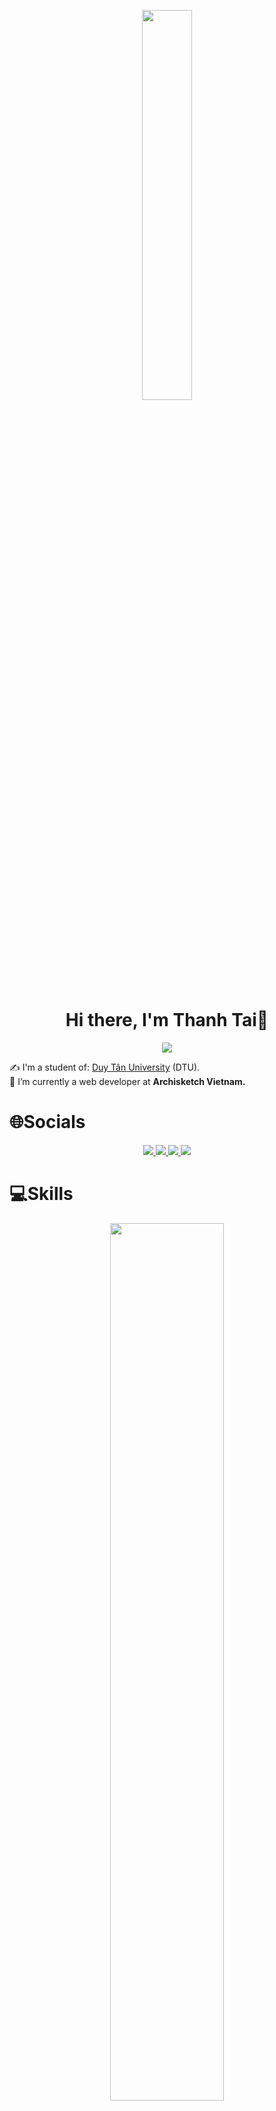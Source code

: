 
<p align="center">
  
 <img src="https://media1.tenor.com/m/kjXMU4dl8lAAAAAC/hello-world.gif" width="40%" />
</p>

<h1 align="center">Hi there, I'm Thanh Tai👋</h1>
<p align="center"><img src="https://img.icons8.com/color/48/000000/vietnam-circular.png" /></p>

 
✍ I'm a student of: [Duy Tân University](https://duytan.edu.vn) (DTU).<br>
🌱 I’m currently a web developer at **Archisketch Vietnam.**



# 🌐Socials

<p align="center">
   <a href="https://www.facebook.com/tai.thanh.1808/" alt="Facebook" target="_blank">
    <img src="https://img.shields.io/badge/Facebook-%231877F2.svg?logo=Facebook&logoColor=white"/>
  </a>
  <a href="https://www.instagram.com/ht.tai_2101/" alt="Instagram">
    <img src="https://img.shields.io/badge/Instagram-%23E4405F.svg?logo=Instagram&logoColor=white" target="_blank" />
  </a> 
  <a href="https://www.tiktok.com/@taiho35" alt="Tiktok">
    <img src="https://img.shields.io/badge/TikTok-%23000000.svg?logo=TikTok&logoColor=white" target="_blank" />
  </a> 
   <a href="https://www.youtube.com/channel/UCtJqwTBgoIBXel-w71puHTw" alt="Tiktok">
    <img src="https://img.shields.io/badge/YouTube-%23FF0000.svg?logo=YouTube&logoColor=white" target="_blank" />
  </a> 
</p>

# 💻Skills
<p align = "center">
 <img  src="https://media2.giphy.com/media/qgQUggAC3Pfv687qPC/giphy.gif?cid=ecf05e47ts5jf02fm3itwf9s51lr1z23w76y59blybaz5ywx&rid=giphy.gif&ct=g" width="60%" />
 
</p>
<p align="center">
  <img src="https://github.com/user-attachments/assets/a0e2f74d-fc57-4cfa-bb59-a19a50cd4ba9" width="200px" />
  <img src="https://github.com/user-attachments/assets/81e00469-0e56-4e38-bb8d-02773edc897d" width="200px" />
  <img src="https://github.com/user-attachments/assets/f47ba2de-313f-405b-baa9-b607af1f141e" width="200px" />
  <img src="https://github.com/user-attachments/assets/18c9896d-abf4-4042-bddb-23b8823096bf" width="200px" />
  <img src="https://github.com/user-attachments/assets/8cedf7ee-8f08-4039-b642-7fd0c8bdba99" width="200px" />
  <img src="https://github.com/user-attachments/assets/b712067d-b358-47e2-bb77-8ef17a5d8654" width="200px" />
  <img src="https://github.com/user-attachments/assets/f427d922-3113-48b0-ad24-5f80559cca0f" width="200px" />
  <img src="https://github.com/user-attachments/assets/abb16b6f-2758-44c6-8508-75eb0d44b0e6" width="200px" />


  
</p>


